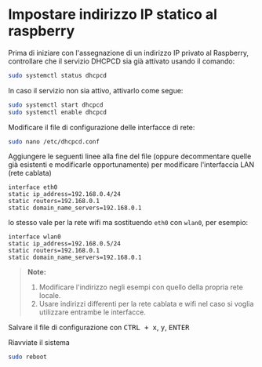 # Impostare indirizzo IP statico al raspberry
Prima di iniziare con l'assegnazione di un indirizzo IP privato al Raspberry, controllare che il servizio DHCPCD sia già attivato usando il comando:
```bash
sudo systemctl status dhcpcd
```

In caso il servizio non sia attivo, attivarlo come segue:
```bash
sudo systemctl start dhcpcd
sudo systemctl enable dhcpcd
```

Modificare il file di configurazione delle interfacce di rete:
```bash
sudo nano /etc/dhcpcd.conf
```
Aggiungere le seguenti linee alla fine del file (oppure decommentare quelle già esistenti e modificarle opportunamente) per modificare l'interfaccia LAN (rete cablata)
```
interface eth0
static ip_address=192.168.0.4/24
static routers=192.168.0.1
static domain_name_servers=192.168.0.1
```
lo stesso vale per la rete wifi ma sostituendo ```eth0``` con ```wlan0```, per esempio:
```
interface wlan0
static ip_address=192.168.0.5/24
static routers=192.168.0.1
static domain_name_servers=192.168.0.1
```
> **Note:**
  > 1. Modificare l'indirizzo negli esempi con quello della propria rete locale.
  > 2. Usare indirizzi differenti per la rete cablata e wifi nel caso si voglia utilizzare entrambe le interfacce.

Salvare il file di configurazione con <kbd>CTRL + x</kbd>, <kbd>y</kbd>, <kbd>ENTER</kbd>

Riavviate il sistema
```bash
sudo reboot
```



